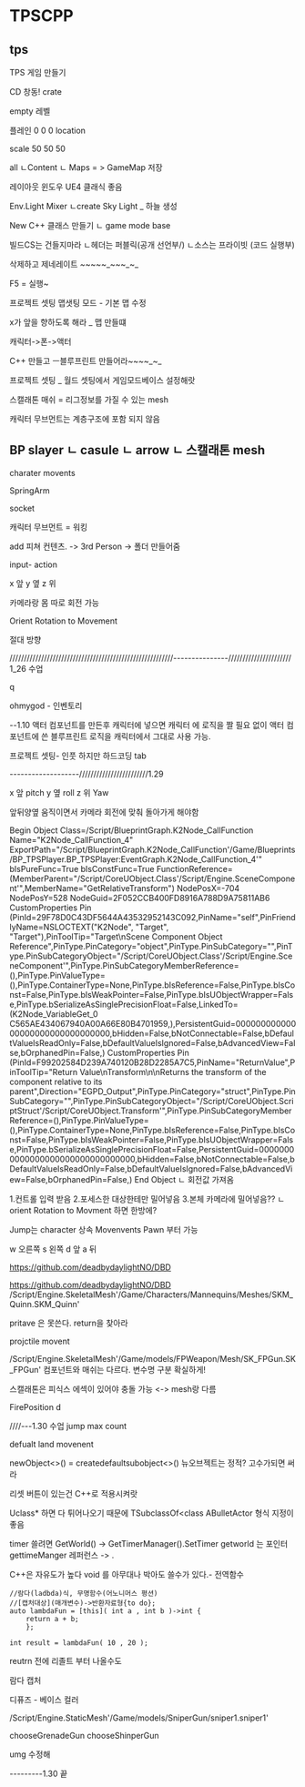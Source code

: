 # TPSCPP
 tps
-----------------
TPS 게임 만들기

CD 창동!  crate 

empty 레벨 

플레인 0 0 0  location

scale 50	50  50

all 
ㄴContent
   ㄴ Maps  = > GameMap 저장

레이아웃 윈도우 UE4 클래식 좋음 

Env.Light Mixer 
ㄴcreate Sky Light _ 하늘 생성

New C++ 클래스 만들기
ㄴ game mode base 


빌드CS는 건들지마라
ㄴ헤더는 퍼블릭(공개 선언부/)
ㄴ소스는 프라이빗 (코드 실행부)

삭제하고 제네레이트 _~_~~_~_~_~_~_~_~_

F5 = 실행~

프로젝트 셋팅 맵샛팅 모드 - 기본 맵 수정

x가 앞을 향하도록 해라 _ 맵 만들떄

캐릭터->폰->액터

C++ 만들고 ㅡ블루프린트 만들어라~~_~_~_~_

프로젝트 셋팅  _ 월드 셋팅에서 게임모드베이스 설정해랏
 
스캘래톤 매쉬 = 리그정보를 가질 수 있는 mesh

캐릭터 무브먼트는 계층구조에 포함 되지 않음

BP slayer
 ㄴ casule
      ㄴ arrow 
         ㄴ 스캘래톤 mesh
---------------------------------
charater movents 

SpringArm

socket

캐릭터 무브먼트 = 워킹

add 피쳐 컨텐츠. -> 3rd Person -> 폴더 만들어줌

input- action

x 앞
y 옆
z 위

카메라랑 몸 따로 회전 가능

Orient Rotation to Movement

절대 방향

/////////////////////////////////////////////////////////---------------////////////////////// 1_26 수업

q

ohmygod - 인벤토리

--1.10 액터 컴포넌트를 만든후 캐릭터에 넣으면 캐릭터 에 로직을 짤 필요 없이 액터 컴포넌트에 쓴 블루프린트 로직을 캐릭터에서 그대로 사용 가능.

프로젝트 셋팅- 인풋 하지만 하드코딩 tab

-------------------////////////////////////1.29

x 앞 pitch 
y 옆 roll
z 위 Yaw

앞뒤양옆 움직이면서 카메라 회전에 맞춰 돌아가게 해야함

Begin Object Class=/Script/BlueprintGraph.K2Node_CallFunction Name="K2Node_CallFunction_4" ExportPath="/Script/BlueprintGraph.K2Node_CallFunction'/Game/Blueprints/BP_TPSPlayer.BP_TPSPlayer:EventGraph.K2Node_CallFunction_4'"
   bIsPureFunc=True
   bIsConstFunc=True
   FunctionReference=(MemberParent="/Script/CoreUObject.Class'/Script/Engine.SceneComponent'",MemberName="GetRelativeTransform")
   NodePosX=-704
   NodePosY=528
   NodeGuid=2F052CCB400FD8916A788D9A75811AB6
   CustomProperties Pin (PinId=29F78D0C43DF5644A43532952143C092,PinName="self",PinFriendlyName=NSLOCTEXT("K2Node", "Target", "Target"),PinToolTip="Target\nScene Component Object Reference",PinType.PinCategory="object",PinType.PinSubCategory="",PinType.PinSubCategoryObject="/Script/CoreUObject.Class'/Script/Engine.SceneComponent'",PinType.PinSubCategoryMemberReference=(),PinType.PinValueType=(),PinType.ContainerType=None,PinType.bIsReference=False,PinType.bIsConst=False,PinType.bIsWeakPointer=False,PinType.bIsUObjectWrapper=False,PinType.bSerializeAsSinglePrecisionFloat=False,LinkedTo=(K2Node_VariableGet_0 C565AE434067940A00A66E80B4701959,),PersistentGuid=00000000000000000000000000000000,bHidden=False,bNotConnectable=False,bDefaultValueIsReadOnly=False,bDefaultValueIsIgnored=False,bAdvancedView=False,bOrphanedPin=False,)
   CustomProperties Pin (PinId=F99202584D239A740120B28D2285A7C5,PinName="ReturnValue",PinToolTip="Return Value\nTransform\n\nReturns the transform of the component relative to its parent",Direction="EGPD_Output",PinType.PinCategory="struct",PinType.PinSubCategory="",PinType.PinSubCategoryObject="/Script/CoreUObject.ScriptStruct'/Script/CoreUObject.Transform'",PinType.PinSubCategoryMemberReference=(),PinType.PinValueType=(),PinType.ContainerType=None,PinType.bIsReference=False,PinType.bIsConst=False,PinType.bIsWeakPointer=False,PinType.bIsUObjectWrapper=False,PinType.bSerializeAsSinglePrecisionFloat=False,PersistentGuid=00000000000000000000000000000000,bHidden=False,bNotConnectable=False,bDefaultValueIsReadOnly=False,bDefaultValueIsIgnored=False,bAdvancedView=False,bOrphanedPin=False,)
End Object
ㄴ 회전값 가져옴

1.컨트롤 입력 받음
2.포세스한 대상한테만 밀어넣음
3.본체 카메라에 밀어넣음??
ㄴ orient Rotation to Movment 하면 한방에?

Jump는 character 상속
Movenvents Pawn 부터 가능

w 오른쪽
s 왼쪽
d 앞
a 뒤

https://github.com/deadbydaylightNO/DBD

https://github.com/deadbydaylightNO/DBD
/Script/Engine.SkeletalMesh'/Game/Characters/Mannequins/Meshes/SKM_Quinn.SKM_Quinn'

pritave 은 못쓴다. return을 찾아라

projctile movent

/Script/Engine.SkeletalMesh'/Game/models/FPWeapon/Mesh/SK_FPGun.SK_FPGun'
컴포넌트와 매쉬는 다르다. 변수명 구분 확실하게!

스캘래톤은 피식스 에섹이 있어야 충돌 가능 <-> mesh랑 다름 

FirePosition d

////---1.30 수업
jump max count

defualt land movenent

newObject<>() = createdefaultsubobject<>() 
뉴오브젝트는 정적? 고수가되면 써라 

리셋 버튼이 있는건 C++로 적용시켜랏

Uclass* 하면 다 튀어나오기 때문에 TSubclassOf<class ABulletActor 형식 지정이 좋음

timer 쓸려면 
GetWorld() -> GetTimerManager().SetTimer 
getworld 는 포인터 gettimeManger 레퍼런스  ->  .

C++은 자유도가 높다 void 를 아무대나 박아도 쓸수가 있다.- 전역함수

	//람다(ladbda)식, 무명함수(어노니머스 평션)
	//[캡처대상](매개변수)->반환자료형{to do};
	auto lambdaFun = [this]( int a , int b )->int {
		return a + b;
		};

	int result = lambdaFun( 10 , 20 );

reutrn 전에 리졸트 부터 나올수도

람다 캡처

디퓨즈 - 베이스 컬러

/Script/Engine.StaticMesh'/Game/models/SniperGun/sniper1.sniper1'

chooseGrenadeGun
chooseShinperGun

umg 수정해

---------1.30 끝